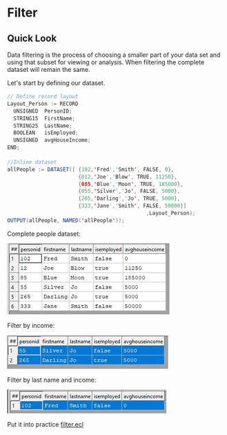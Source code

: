 # Filter

## Quick Look

Data filtering is the process of choosing a smaller part of your data set and using that subset for viewing or analysis. When filtering the complete dataset will remain the same.

Let's start by defining our dataset.

```java
// Define record layout
Layout_Person := RECORD
  UNSIGNED  PersonID;
  STRING15  FirstName;
  STRING25  LastName;
  BOOLEAN   isEmployed;
  UNSIGNED  avgHouseIncome;
END;

//Inline dataset
allPeople := DATASET([ {102,'Fred','Smith', FALSE, 0},
                       {012,'Joe','Blow', TRUE, 11250},
                       {085,'Blue','Moon', TRUE, 185000},
                       {055,'Silver','Jo', FALSE, 5000},
                       {265,'Darling','Jo', TRUE, 5000},
                       {333,'Jane','Smith', FALSE, 50000}]
											 ,Layout_Person);
OUTPUT(allPeople, NAMED('allPeople'));
```

Complete people dataset:

![Complete People Dataset](./Images/allPeople.JPG)

Filter by income:

![Filter Income](./Images/Poeple_FilterIncome.JPG)

Filter by last name and income:

![Filter last-name income](./Images/PeopleAndFilter.JPG)

Put it into practice [filter.ecl](https://ide.hpccsystems.com/#)
